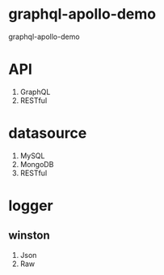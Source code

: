 # graphql-apollo-demo
graphql-apollo-demo

# API
1. GraphQL
2. RESTful

# datasource
1. MySQL
2. MongoDB
3. RESTful

# logger
## winston
1. Json
2. Raw
